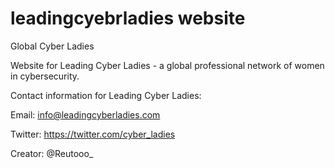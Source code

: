 # leadingcyebrladies website
Global Cyber Ladies

Website for Leading Cyber Ladies - a global professional network of women in cybersecurity.

Contact information for Leading Cyber Ladies:

Email: info@leadingcyberladies.com

Twitter: https://twitter.com/cyber_ladies

Creator: @Reutooo_
